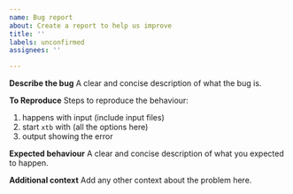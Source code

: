 ```yaml
---
name: Bug report
about: Create a report to help us improve
title: ''
labels: unconfirmed
assignees: ''

---
```


**Describe the bug**
A clear and concise description of what the bug is.

**To Reproduce**
Steps to reproduce the behaviour:
1. happens with input (include input files)
2. start `xtb` with (all the options here)
3. output showing the error

**Expected behaviour**
A clear and concise description of what you expected to happen.

**Additional context**
Add any other context about the problem here.
